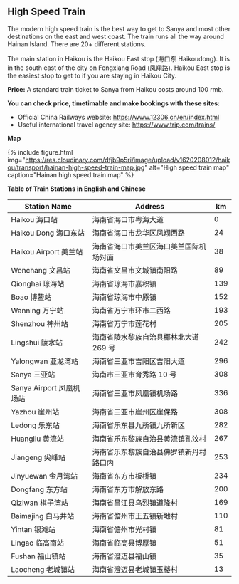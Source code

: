 ## High Speed Train

The modern high speed train is the best way to get to Sanya and most other destinations on the east and west coast. The train runs all the way around Hainan Island. There are 20+ different stations.

The main station in Haikou is the Haikou East stop (海口东 Haikoudong). It is in the south east of the city on Fengxiang Road (凤翔路). Haikou East stop is the easiest stop to get to if you are staying in Haikou City.


**Price:** A standard train ticket to Sanya from Haikou costs around 100 rmb.

**You can check price, timetimable and make bookings with these sites:**

- Official China Railways website: <https://www.12306.cn/en/index.html>
- Useful international travel agency site: <https://www.trip.com/trains/>

**Map**

{% include figure.html img="https://res.cloudinary.com/dfjb9p5ri/image/upload/v1620208012/haikou/transport/hainan-high-speed-train-map.jpg" alt="High speed train map" caption="Hainan high speed train map" %}

**Table of Train Stations in English and Chinese**

| Station Name             | Address                                | km  |
| ------------------------ | -------------------------------------- | --- |
| Haikou 海口站            | 海南省海口市粤海大道                   | 0   |
| Haikou Dong 海口东站     | 海南省海口市龙华区凤翔西路             | 24  |
| Haikou Airport 美兰站    | 海南省海口市美兰区海口美兰国际机场对面 | 38  |
| Wenchang 文昌站          | 海南省文昌市文城镇南阳路               | 89  |
| Qionghai 琼海站          | 海南省琼海市嘉积镇                     | 139 |
| Boao 博鳌站              | 海南省琼海市中原镇                     | 152 |
| Wanning 万宁站           | 海南省万宁市环市二西路                 | 193 |
| Shenzhou 神州站          | 海南省万宁市莲花村                     | 205 |
| Lingshui 陵水站          | 海南省陵水黎族自治县椰林北大道 269 号  | 242 |
| Yalongwan 亚龙湾站       | 海南省三亚市吉阳区吉阳大道             | 296 |
| Sanya 三亚站             | 海南市三亚市育秀路 10 号               | 308 |
| Sanya Airport 凤凰机场站   | 海南省三亚市凤凰镇机场路               | 336 |
| Yazhou 崖州站            | 海南省三亚市崖州区崖保路               | 308 |
| Ledong 乐东站            | 海南省乐东县九所镇九所新区             | 282 |
| Huangliu 黄流站          | 海南省乐东黎族自治县黄流镇孔汶村       | 267 |
| Jiangeng 尖峰站          | 海南省乐东黎族自治县佛罗镇新丹村路口内 | 253 |
| Jinyuewan 金月湾站       | 海南省东方市板桥镇                     | 234 |
| Dongfang 东方站          | 海南省东方市解放东路                   | 200 |
| Qiziwan 棋子湾站         | 海南省昌江县乌烈镇道隆村               | 169 |
| Baimajing 白马井站       | 海南省儋州市王五镇新地村               | 110 |
| Yintan 银滩站            | 海南省儋州市光村镇                     | 81  |
| Lingao 临高南站          | 海南省临高县博厚镇                     | 51  |
| Fushan 福山镇站          | 海南省澄迈县福山镇                     | 35  |
| Laocheng 老城镇站        | 海南省澄迈县老城镇玉楼村               | 13  |

